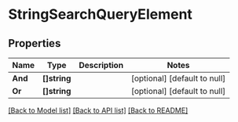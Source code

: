 # StringSearchQueryElement

## Properties
Name | Type | Description | Notes
------------ | ------------- | ------------- | -------------
**And** | **[]string** |  | [optional] [default to null]
**Or** | **[]string** |  | [optional] [default to null]

[[Back to Model list]](../README.md#documentation-for-models) [[Back to API list]](../README.md#documentation-for-api-endpoints) [[Back to README]](../README.md)


